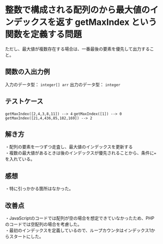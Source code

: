 # 整数で構成される配列のから最大値のインデックスを返す getMaxIndex という関数を定義する問題
ただし、最大値が複数存在する場合は、一番最後の要素を優先して出力すること。

## 関数の入出力例
入力のデータ型： `integer[] arr`
出力のデータ型： `integer`

## テストケース
`getMaxIndex([2,4,3,8,11]) --> 4`
`getMaxIndex([1]) --> 0`
`getMaxIndex([21,4,436,85,182,169]) --> 2`

## 解き方
・配列の要素を一つずつ走査し、最大値のインデックスを更新する<br>
・複数の最大値があるときは後のインデックスが優先されることから、条件に`=`を入れている。<br>

## 感想
・特に引っかかる箇所はなかった。<br>

## 改善点
・JavaScriptのコードでは配列が空の場合を想定できていなかったため、PHPのコードでは空配列の場合を考慮した。<br>
・最初のインデックスを定義しているので、ループカウンタはインデックス1からスタートにした。<br>